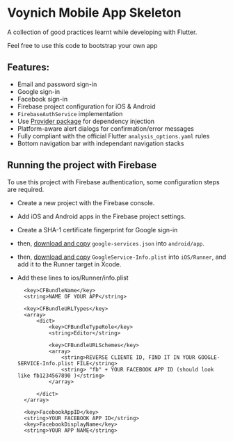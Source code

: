 # Voynich Mobile App Skeleton

A collection of good practices learnt while developing with Flutter. 

Feel free to use this code to bootstrap your own app

## Features:

- Email and password sign-in
- Google sign-in
- Facebook sign-in
- Firebase project configuration for iOS & Android
- `FirebaseAuthService` implementation
- Use [Provider package](https://pub.dev/packages/provider) for dependency injection
- Platform-aware alert dialogs for confirmation/error messages
- Fully compliant with the official Flutter `analysis_options.yaml` rules
- Bottom navigation bar with independant navigation stacks


## Running the project with Firebase

To use this project with Firebase authentication, some configuration steps are required.

- Create a new project with the Firebase console.
- Add iOS and Android apps in the Firebase project settings.
- Create a SHA-1 certificate fingerprint for Google sign-in
- then, [download and copy](https://firebase.google.com/docs/flutter/setup#configure_an_android_app) `google-services.json` into `android/app`.
- then, [download and copy](https://firebase.google.com/docs/flutter/setup#configure_an_ios_app) `GoogleService-Info.plist` into `iOS/Runner`, and add it to the Runner target in Xcode.
- Add these lines to ios/Runner/info.plist


            
        <key>CFBundleName</key>
        <string>NAME OF YOUR APP</string>
        
        <key>CFBundleURLTypes</key>
        <array>
            <dict>
                <key>CFBundleTypeRole</key>
                <string>Editor</string>
                        
                <key>CFBundleURLSchemes</key>
                <array>
                    <string>REVERSE CLIENTE ID, FIND IT IN YOUR GOOGLE-SERVICE-Info.plist FILE</string>
                    <string> "fb" + YOUR FACEBOOK APP ID (should look like fb1234567890 )</string>
                </array>
                
            </dict>
        </array>
        
        <key>FacebookAppID</key>
        <string>YOUR FACEBOOK APP ID</string>
        <key>FacebookDisplayName</key>
        <string>YOUR APP NAME</string>

